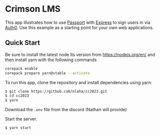 # Crimson LMS

This app illustrates how to use [Passport](https://www.passportjs.org/) with
[Express](https://expressjs.com/) to sign users in via [Auth0](https://auth0.com/).
Use this example as a starting point for your own web applications.

## Quick Start

Be sure to install the latest node lts version from https://nodejs.org/en/
and then install yarn with the following commands

```bash
corepack enable
corepack prepare yarn@stable --activate
```

To run this app, clone the repository and install dependencies using yarn:

```bash
$ git clone https://github.com/nlaha/cc2023.git
$ cd cc2023
$ yarn
```

Download the `.env` file from the discord (Nathan will provide)

Start the server.

```bash
$ yarn start
```
